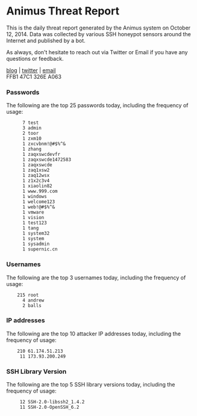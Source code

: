 # Animus Threat Report

This is the daily threat report generated by the Animus system on October 12, 2014. Data was collected by various SSH honeypot sensors around the Internet and published by a bot.  

As always, don't hesitate to reach out via Twitter or Email if you have any questions or feedback.  

[blog](http://morris.guru) | [twitter](https://twitter.com/andrew___morris) | [email](mailto:andrew@morris.guru)  
FFB1 47C1 326E A063  
### Passwords
The following are the top 25 passwords today, including the frequency of usage:
```
      7 test
      3 admin
      2 toor
      1 zxm10
      1 zxcvbnm!@#$%^&
      1 zhang
      1 zaqxswcdevfr
      1 zaqxswcde1472583
      1 zaqxswcde
      1 zaq1xsw2
      1 zaq12wsx
      1 z1x2c3v4
      1 xiaolin82
      1 www.999.com
      1 windows
      1 welcome123
      1 web!@#$%^&
      1 vmware
      1 vision
      1 test123
      1 tang
      1 system32
      1 system
      1 sysadmin
      1 supernic.cn
```

### Usernames
The following are the top 3 usernames today, including the frequency of usage:
```
    215 root
      4 andrew
      2 balls
```

### IP addresses
The following are the top 10 attacker IP addresses today, including the frequency of usage:
```
    210 61.174.51.213
     11 173.93.200.249
```

### SSH Library Version
The following are the top 5 SSH library versions today, including the frequency of usage:
```
     12 SSH-2.0-libssh2_1.4.2
     11 SSH-2.0-OpenSSH_6.2
```
